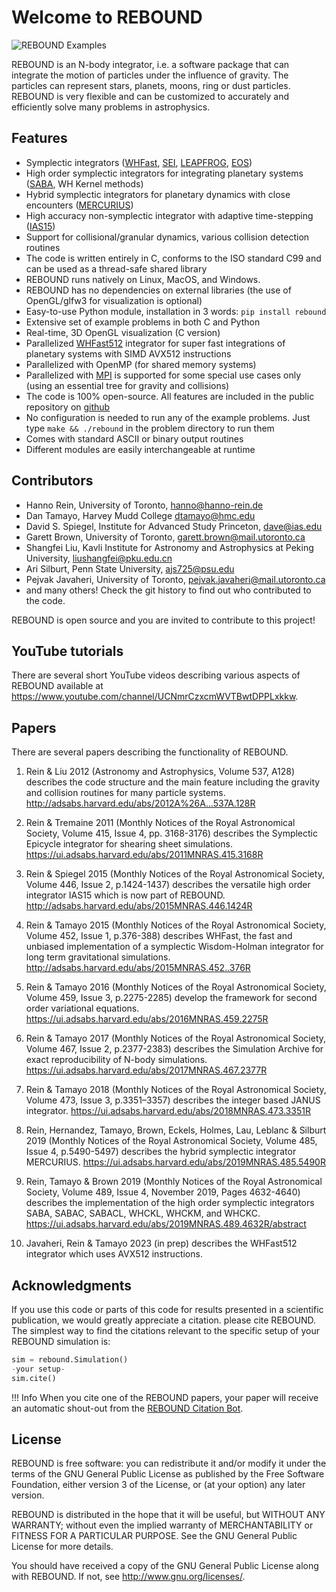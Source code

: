 # Welcome to REBOUND

![REBOUND Examples](img/reboundbanner.png)

REBOUND is an N-body integrator, i.e. a software package that can integrate the motion of particles under the influence of gravity. The particles can represent stars, planets, moons, ring or dust particles. REBOUND is very flexible and can be customized to accurately and efficiently solve many problems in astrophysics. 

## Features

* Symplectic integrators ([WHFast](integrators/#whfast), [SEI](integrators/#sei), [LEAPFROG](integrators/#leapfrog), [EOS](integrators/#embedded-operator-splitting-method-eos))
* High order symplectic integrators for integrating planetary systems ([SABA](integrators/#saba), WH Kernel methods)
* Hybrid symplectic integrators for planetary dynamics with close encounters ([MERCURIUS](integrators/#mercurius))
* High accuracy non-symplectic integrator with adaptive time-stepping ([IAS15](integrators/#ias15))
* Support for collisional/granular dynamics, various collision detection routines
* The code is written entirely in C, conforms to the ISO standard C99 and can be used as a thread-safe shared library
* REBOUND runs natively on Linux, MacOS, and Windows. 
* REBOUND has no dependencies on external libraries (the use of OpenGL/glfw3 for visualization is optional)
* Easy-to-use Python module, installation in 3 words: `pip install rebound`
* Extensive set of example problems in both C and Python
* Real-time, 3D OpenGL visualization (C version)
* Parallelized [WHFast512](integrators/#whfast512) integrator for super fast integrations of planetary systems with SIMD AVX512 instructions
* Parallelized with OpenMP (for shared memory systems)
* Parallelized with [MPI](mpi/) is supported for some special use cases only (using an essential tree for gravity and collisions)
* The code is 100% open-source. All features are included in the public repository on [github](https://github.com/hannorein/rebound)
* No configuration is needed to run any of the example problems. Just type `make && ./rebound` in the problem directory to run them
* Comes with standard ASCII or binary output routines
* Different modules are easily interchangeable at runtime

## Contributors

* Hanno Rein, University of Toronto, <hanno@hanno-rein.de>
* Dan Tamayo, Harvey Mudd College <dtamayo@hmc.edu>
* David S. Spiegel, Institute for Advanced Study Princeton, <dave@ias.edu>
* Garett Brown, University of Toronto, <garett.brown@mail.utoronto.ca>
* Shangfei Liu, Kavli Institute for Astronomy and Astrophysics at Peking University, <liushangfei@pku.edu.cn>
* Ari Silburt, Penn State University, <ajs725@psu.edu>
* Pejvak Javaheri, University of Toronto, <pejvak.javaheri@mail.utoronto.ca>
* and many others! Check the git history to find out who contributed to the code.

REBOUND is open source and you are invited to contribute to this project! 

## YouTube tutorials

There are several short YouTube videos describing various aspects of REBOUND available at <https://www.youtube.com/channel/UCNmrCzxcmWVTBwtDPPLxkkw>.

## Papers

There are several papers describing the functionality of REBOUND.

1. Rein & Liu 2012 (Astronomy and Astrophysics, Volume 537, A128) describes the code structure and the main feature including the gravity and collision routines for many particle systems. <http://adsabs.harvard.edu/abs/2012A%26A...537A.128R>

2. Rein & Tremaine 2011 (Monthly Notices of the Royal Astronomical Society, Volume 415, Issue 4, pp. 3168-3176) describes the Symplectic Epicycle integrator for shearing sheet simulations. <https://ui.adsabs.harvard.edu/abs/2011MNRAS.415.3168R>

3. Rein & Spiegel 2015 (Monthly Notices of the Royal Astronomical Society, Volume 446, Issue 2, p.1424-1437) describes the versatile high order integrator IAS15 which is now part of REBOUND. <http://adsabs.harvard.edu/abs/2015MNRAS.446.1424R>

4. Rein & Tamayo 2015 (Monthly Notices of the Royal Astronomical Society, Volume 452, Issue 1, p.376-388) describes WHFast, the fast and unbiased implementation of a symplectic Wisdom-Holman integrator for long term gravitational simulations. <http://adsabs.harvard.edu/abs/2015MNRAS.452..376R>

5. Rein & Tamayo 2016 (Monthly Notices of the Royal Astronomical Society, Volume 459, Issue 3, p.2275-2285) develop the framework for second order variational equations. <https://ui.adsabs.harvard.edu/abs/2016MNRAS.459.2275R>

6. Rein & Tamayo 2017 (Monthly Notices of the Royal Astronomical Society, Volume 467, Issue 2, p.2377-2383) describes the Simulation Archive for exact reproducibility of N-body simulations. <https://ui.adsabs.harvard.edu/abs/2017MNRAS.467.2377R>

7. Rein & Tamayo 2018 (Monthly Notices of the Royal Astronomical Society, Volume 473, Issue 3, p.3351–3357) describes the integer based JANUS integrator. <https://ui.adsabs.harvard.edu/abs/2018MNRAS.473.3351R>

8. Rein, Hernandez, Tamayo, Brown, Eckels, Holmes, Lau, Leblanc & Silburt 2019 (Monthly Notices of the Royal Astronomical Society, Volume 485, Issue 4, p.5490-5497) describes the hybrid symplectic integrator MERCURIUS. <https://ui.adsabs.harvard.edu/abs/2019MNRAS.485.5490R>

9. Rein, Tamayo & Brown 2019 (Monthly Notices of the Royal Astronomical Society, Volume 489, Issue 4, November 2019, Pages 4632-4640) describes the implementation of the high order symplectic integrators SABA, SABAC, SABACL, WHCKL, WHCKM, and WHCKC. <https://ui.adsabs.harvard.edu/abs/2019MNRAS.489.4632R/abstract>

10. Javaheri, Rein & Tamayo 2023 (in prep) describes the WHFast512 integrator which uses AVX512 instructions.

## Acknowledgments

If you use this code or parts of this code for results presented in a scientific publication, we would greatly appreciate a citation.
please cite REBOUND.
The simplest way to find the citations relevant to the specific setup of your REBOUND simulation is: 

```python
sim = rebound.Simulation()
-your setup-
sim.cite()
```

!!! Info
    When you cite one of the REBOUND papers, your paper will receive an automatic shout-out from the [REBOUND Citation Bot](https://botsin.space/@reboundbot). 

## License

REBOUND is free software: you can redistribute it and/or modify it under the terms of the GNU General Public License as published by the Free Software Foundation, either version 3 of the License, or (at your option) any later version.

REBOUND is distributed in the hope that it will be useful, but WITHOUT ANY WARRANTY; without even the implied warranty of MERCHANTABILITY or FITNESS FOR A PARTICULAR PURPOSE.  See the GNU General Public License for more details.

You should have received a copy of the GNU General Public License along with REBOUND.  If not, see <http://www.gnu.org/licenses/>.


